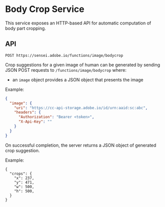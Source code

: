 # Body Crop Service

This service exposes an HTTP-based API for automatic computation of body part cropping.


## API

`POST https://sensei.adobe.io/functions/image/bodycrop`

Crop suggestions for a given image of human can be generated by sending JSON POST requests to `/functions/image/bodycrop` where:

* an `image` object provides a JSON object that presents the image

Example:

```json
{
  "image": {
    "uri": "https://cc-api-storage.adobe.io/id/urn:aaid:sc:abc",
    "headers": {
      "Authorization": "Bearer <token>",
      "X-Api-Key": ""
    }
  }
}
```

On successful completion, the server returns a JSON object of generated crop suggestion.

Example:

```
{
  "crops": {
    "x": 237,
    "y": 471,
    "w": 500,
    "h": 500,
  }
}
```
